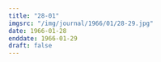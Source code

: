 ```yaml
---
title: "28-01"
imgsrc: "/img/journal/1966/01/28-29.jpg"
date: 1966-01-28
enddate: 1966-01-29
draft: false
---
```


<!-- fix pre-formatted input -->

